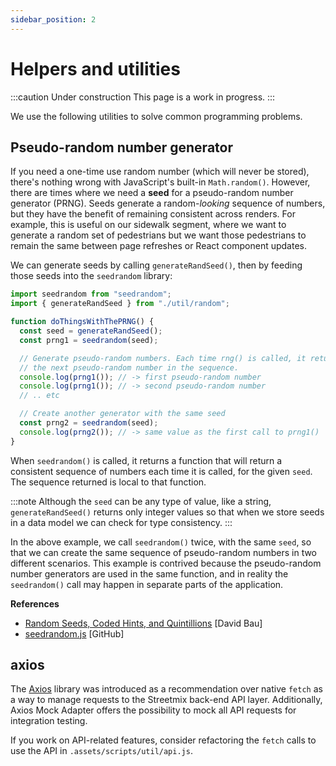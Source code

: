 ```yaml
---
sidebar_position: 2
---
```


# Helpers and utilities

:::caution Under construction This page is a work in progress. :::

We use the following utilities to solve common programming problems.

## Pseudo-random number generator

If you need a one-time use random number (which will never be stored), there's nothing wrong with JavaScript's built-in `Math.random()`. However, there are times where we need a **seed** for a pseudo-random number generator (PRNG). Seeds generate a random-_looking_ sequence of numbers, but they have the benefit of remaining consistent across renders. For example, this is useful on our sidewalk segment, where we want to generate a random set of pedestrians but we want those pedestrians to remain the same between page refreshes or React component updates.

We can generate seeds by calling `generateRandSeed()`, then by feeding those seeds into the `seedrandom` library:

```js title="random-example.js"
import seedrandom from "seedrandom";
import { generateRandSeed } from "./util/random";

function doThingsWithThePRNG() {
  const seed = generateRandSeed();
  const prng1 = seedrandom(seed);

  // Generate pseudo-random numbers. Each time rng() is called, it returns
  // the next pseudo-random number in the sequence.
  console.log(prng1()); // -> first pseudo-random number
  console.log(prng1()); // -> second pseudo-random number
  // .. etc

  // Create another generator with the same seed
  const prng2 = seedrandom(seed);
  console.log(prng2()); // -> same value as the first call to prng1()
}
```

When `seedrandom()` is called, it returns a function that will return a consistent sequence of numbers each time it is called, for the given `seed`. The sequence returned is local to that function.

:::note Although the `seed` can be any type of value, like a string, `generateRandSeed()` returns only integer values so that when we store seeds in a data model we can check for type consistency. :::

In the above example, we call `seedrandom()` twice, with the same `seed`, so that we can create the same sequence of pseudo-random numbers in two different scenarios. This example is contrived because the pseudo-random number generators are used in the same function, and in reality the `seedrandom()` call may happen in separate parts of the application.

**References**

- [Random Seeds, Coded Hints, and Quintillions](http://davidbau.com/archives/2010/01/30/random_seeds_coded_hints_and_quintillions.html) [David Bau]
- [seedrandom.js](https://github.com/davidbau/seedrandom) [GitHub]

## axios

The [Axios](https://github.com/axios/axios) library was introduced as a recommendation over native `fetch` as a way to manage requests to the Streetmix back-end API layer. Additionally, Axios Mock Adapter offers the possibility to mock all API requests for integration testing.

If you work on API-related features, consider refactoring the `fetch` calls to use the API in `.assets/scripts/util/api.js`.
